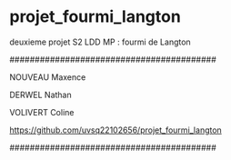 # projet_fourmi_langton
deuxieme projet S2 LDD MP : fourmi de Langton

#########################################

NOUVEAU Maxence

DERWEL Nathan

VOLIVERT Coline

https://github.com/uvsq22102656/projet_fourmi_langton

#########################################
